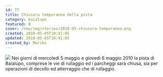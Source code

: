 ```yaml
---
id: 77
title: Chiusura temporanea della pista
category: baialupo
featured: 0
cover: /new/img/stories/2010-05-chiusura-temporanea.png
created: 2010-05-05T10:41:05
updated: 2010-05-05T10:41:05
created_by: Mariko
---
```


<img src="/new/img/stories/2010-05-chiusura-temporanea.png" class="float-start mr-3 w-[300px]" />
Nei giorni di mercoledì 5 maggio e giovedì 6 maggio 2010 la pista di Baialupo, comprese le vie di rullaggio ed i parcheggi sarà chiusa, sia per operazioni di decollo ed atterraggio che di rullaggio.
